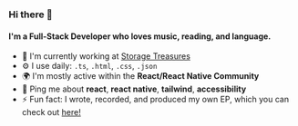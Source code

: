 ### Hi there 👋

#### I'm a Full-Stack Developer who loves music, reading, and language.

- 🏢 I'm currently working at [Storage Treasures](https://www.storagetreasures.com/)
- ⚙️ I use daily: `.ts`, `.html`, `.css`, `.json`
- 🌍 I'm mostly active within the **React/React Native Community**
- 💬 Ping me about **react**, **react native**, **tailwind**, **accessibility**
- ⚡️ Fun fact: I wrote, recorded, and produced my own EP, which you can check out [here!](https://soundcloud.com/darpersen/sets/a-fine-collection)
